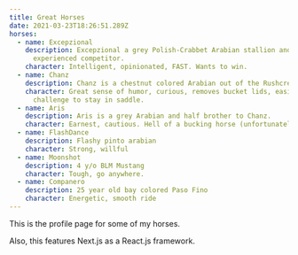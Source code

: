 ```yaml
---
title: Great Horses
date: 2021-03-23T18:26:51.289Z
horses:
  - name: Excepzional
    description: Excepzional a grey Polish-Crabbet Arabian stallion and an
      experienced competitor.
    character: Intelligent, opinionated, FAST. Wants to win.
  - name: Chanz
    description: Chanz is a chestnut colored Arabian out of the Rushcreek line.
    character: Great sense of humor, curious, removes bucket lids, easily spooked,
      challenge to stay in saddle.
  - name: Aris
    description: Aris is a grey Arabian and half brother to Chanz.
    character: Earnest, cautious. Hell of a bucking horse (unfortunately!).
  - name: FlashDance
    description: Flashy pinto arabian
    character: Strong, willful
  - name: Moonshot
    description: 4 y/o BLM Mustang
    character: Tough, go anywhere.
  - name: Companero
    description: 25 year old bay colored Paso Fino
    character: Energetic, smooth ride
---
```


This is the profile page for some of my horses.

Also, this features Next.js as a React.js framework.
